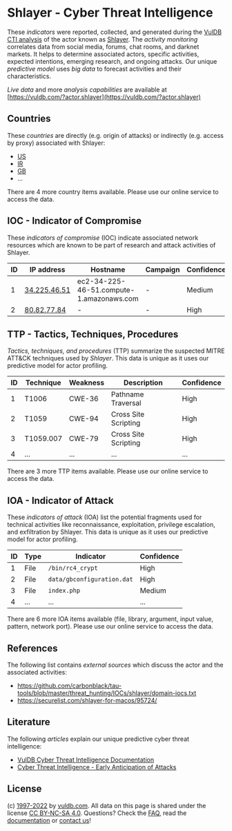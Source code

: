 # Shlayer - Cyber Threat Intelligence

These _indicators_ were reported, collected, and generated during the [VulDB CTI analysis](https://vuldb.com/?kb.cti) of the actor known as [Shlayer](https://vuldb.com/?actor.shlayer). The _activity monitoring_ correlates data from social media, forums, chat rooms, and darknet markets. It helps to determine associated actors, specific activities, expected intentions, emerging research, and ongoing attacks. Our unique _predictive model_ uses _big data_ to forecast activities and their characteristics.

_Live data_ and more _analysis capabilities_ are available at [https://vuldb.com/?actor.shlayer](https://vuldb.com/?actor.shlayer)

## Countries

These _countries_ are directly (e.g. origin of attacks) or indirectly (e.g. access by proxy) associated with Shlayer:

* [US](https://vuldb.com/?country.us)
* [IR](https://vuldb.com/?country.ir)
* [GB](https://vuldb.com/?country.gb)
* ...

There are 4 more country items available. Please use our online service to access the data.

## IOC - Indicator of Compromise

These _indicators of compromise_ (IOC) indicate associated network resources which are known to be part of research and attack activities of Shlayer.

ID | IP address | Hostname | Campaign | Confidence
-- | ---------- | -------- | -------- | ----------
1 | [34.225.46.51](https://vuldb.com/?ip.34.225.46.51) | ec2-34-225-46-51.compute-1.amazonaws.com | - | Medium
2 | [80.82.77.84](https://vuldb.com/?ip.80.82.77.84) | - | - | High

## TTP - Tactics, Techniques, Procedures

_Tactics, techniques, and procedures_ (TTP) summarize the suspected MITRE ATT&CK techniques used by _Shlayer_. This data is unique as it uses our predictive model for actor profiling.

ID | Technique | Weakness | Description | Confidence
-- | --------- | -------- | ----------- | ----------
1 | T1006 | CWE-36 | Pathname Traversal | High
2 | T1059 | CWE-94 | Cross Site Scripting | High
3 | T1059.007 | CWE-79 | Cross Site Scripting | High
4 | ... | ... | ... | ...

There are 3 more TTP items available. Please use our online service to access the data.

## IOA - Indicator of Attack

These _indicators of attack_ (IOA) list the potential fragments used for technical activities like reconnaissance, exploitation, privilege escalation, and exfiltration by Shlayer. This data is unique as it uses our predictive model for actor profiling.

ID | Type | Indicator | Confidence
-- | ---- | --------- | ----------
1 | File | `/bin/rc4_crypt` | High
2 | File | `data/gbconfiguration.dat` | High
3 | File | `index.php` | Medium
4 | ... | ... | ...

There are 6 more IOA items available (file, library, argument, input value, pattern, network port). Please use our online service to access the data.

## References

The following list contains _external sources_ which discuss the actor and the associated activities:

* https://github.com/carbonblack/tau-tools/blob/master/threat_hunting/IOCs/shlayer/domain-iocs.txt
* https://securelist.com/shlayer-for-macos/95724/

## Literature

The following _articles_ explain our unique predictive cyber threat intelligence:

* [VulDB Cyber Threat Intelligence Documentation](https://vuldb.com/?kb.cti)
* [Cyber Threat Intelligence - Early Anticipation of Attacks](https://www.scip.ch/en/?labs.20201022)

## License

(c) [1997-2022](https://vuldb.com/?kb.changelog) by [vuldb.com](https://vuldb.com/?kb.about). All data on this page is shared under the license [CC BY-NC-SA 4.0](https://creativecommons.org/licenses/by-nc-sa/4.0/). Questions? Check the [FAQ](https://vuldb.com/?kb.faq), read the [documentation](https://vuldb.com/?kb) or [contact us](https://vuldb.com/?contact)!
